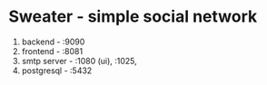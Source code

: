 # Sweater - simple social network
1. backend - :9090
2. frontend - :8081
3. smtp server - :1080 (ui), :1025,
4. postgresql - :5432
